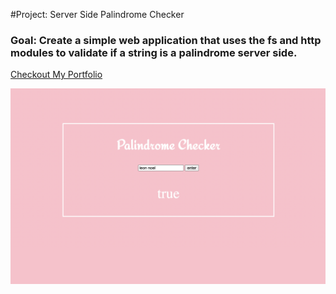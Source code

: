 #Project: Server Side Palindrome Checker

### Goal: Create a simple web application that uses the fs and http modules to validate if a string is a palindrome server side.

[Checkout My Portfolio](https://www.tamikasterlin.com)


![Application Screenshot](palindrome.png)
